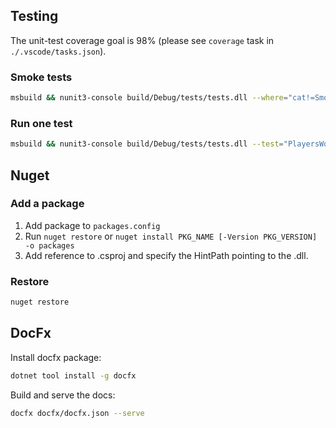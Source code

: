 ## Testing

The unit-test coverage goal is 98% (please see `coverage` task in
`./.vscode/tasks.json`).

### Smoke tests

```bash
msbuild && nunit3-console build/Debug/tests/tests.dll --where="cat!=Smoke"
```

### Run one test

```bash
msbuild && nunit3-console build/Debug/tests/tests.dll --test="PlayersWorlds.Maps.AreaDistributorTest.AreaDistributorTest_SingleMapForce(\"6x12: P1x2;S2x2\")"
```

## Nuget

### Add a package

1. Add package to `packages.config`
2. Run `nuget restore` or `nuget install PKG_NAME [-Version PKG_VERSION] -o packages`
3. Add reference to .csproj and specify the HintPath pointing to the .dll.

### Restore

```bash
nuget restore
```

## DocFx

Install docfx package:

```bash
dotnet tool install -g docfx
```

Build and serve the docs:

```bash
docfx docfx/docfx.json --serve
```
